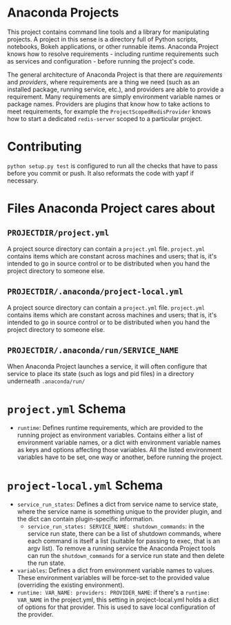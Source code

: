 # Anaconda Projects

This project contains command line tools and a library for
manipulating projects. A project in this sense is a directory full
of Python scripts, notebooks, Bokeh applications, or other
runnable items. Anaconda Project knows how to resolve
requirements - including runtime requirements such as services and
configuration - before running the project's code.

The general architecture of Anaconda Project is that there are
_requirements_ and _providers_, where requirements are a thing we
need (such as an installed package, running service, etc.), and
providers are able to provide a requirement. Many requirements are
simply environment variable names or package names. Providers are
plugins that know how to take actions to meet requirements, for
example the `ProjectScopedRedisProvider` knows how to start a
dedicated `redis-server` scoped to a particular project.

# Contributing

`python setup.py test` is configured to run all the checks that
have to pass before you commit or push. It also reformats the code
with yapf if necessary.


# Files Anaconda Project cares about

## `PROJECTDIR/project.yml`

A project source directory can contain a `project.yml`
file. `project.yml` contains items which are constant across
machines and users; that is, it's intended to go in source control
or to be distributed when you hand the project directory to
someone else.

## `PROJECTDIR/.anaconda/project-local.yml`

A project source directory can contain a `project.yml`
file. `project.yml` contains items which are constant across
machines and users; that is, it's intended to go in source control
or to be distributed when you hand the project directory to
someone else.

## `PROJECTDIR/.anaconda/run/SERVICE_NAME`

When Anaconda Project launches a service, it will often configure
that service to place its state (such as logs and pid files) in a
directory underneath `.anaconda/run/`

# `project.yml` Schema

* `runtime`: Defines runtime requirements, which are provided to
  the running project as environment variables. Contains either a
  list of environment variable names, or a dict with environment
  variable names as keys and options affecting those variables.
  All the listed environment variables have to be set, one way or
  another, before running the project.

# `project-local.yml` Schema

* `service_run_states`: Defines a dict from service name to
  service state, where the service name is something unique to the
  provider plugin, and the dict can contain plugin-specific
  information.
  * `service_run_states: SERVICE_NAME: shutdown_commands`: in the
    service run state, there can be a list of shutdown commands,
    where each command is itself a list (suitable for passing to
    exec, that is an argv list). To remove a running service
    the Anaconda Project tools can run the `shutdown_commands` for
    a service run state and then delete the run state.
* `variables`: Defines a dict from environment variable names to
  values. These environment variables will be force-set to the
  provided value (overriding the existing environment).
* `runtime: VAR_NAME: providers: PROVIDER_NAME`: if there's a
  `runtime: VAR_NAME` in the project.yml, this setting in
  project-local.yml holds a dict of options for that provider.
  This is used to save local configuration of the provider.

